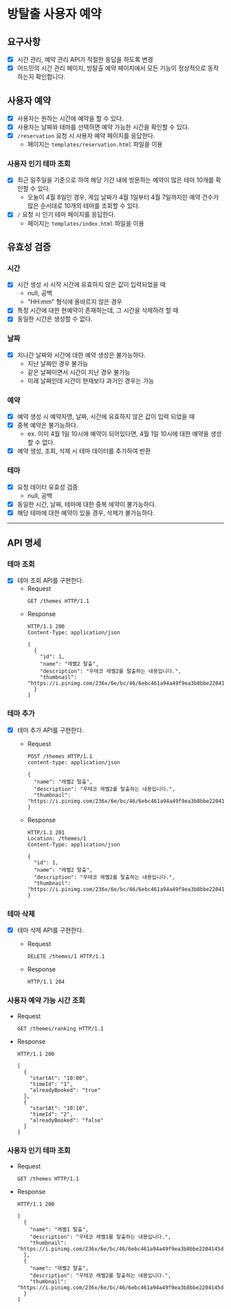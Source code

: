 # 방탈출 사용자 예약

## 요구사항

- [X] 시간 관리, 예약 관리 API가 적절한 응답을 하도록 변경
- [X] 어드민의 시간 관리 페이지, 방탈출 예약 페이지에서 모든 기능이 정상적으로 동작하는지 확인합니다.

## 사용자 예약
- [X] 사용자는 원하는 시간에 예약을 할 수 있다.
- [X] 사용자는 날짜와 테마를 선택하면 예약 가능한 시간을 확인할 수 있다.
- [X] `/reservation` 요청 시 사용자 예약 페이지를 응답한다.
  - 페이지는 `templates/reservation.html` 파일을 이용

### 사용자 인기 테마 조회
- [X] 최근 일주일을 기준으로 하여 해당 기간 내에 방문하는 예약이 많은 테마 10개를 확인할 수 있다.
  - 오늘이 4월 8일인 경우, 게임 날짜가 4월 1일부터 4월 7일까지인 예약 건수가 많은 순서대로 10개의 테마를 조회할 수 있다.
- [X] `/` 요청 시 인기 테마 페이지를 응답한다.
  - 페이지는 `templates/index.html` 파일을 이용

## 유효성 검증

### 시간

- [X] 시간 생성 시 시작 시간에 유효하지 않은 값이 입력되었을 때
  - null, 공백
  - "HH:mm" 형식에 올바르지 않은 경우
- [X] 특정 시간에 대한 현예약이 존재하는데, 그 시간을 삭제하려 할 때
- [X] 동일한 시간은 생성할 수 없다.

### 날짜

- [X] 지나간 날짜와 시간에 대한 예약 생성은 불가능하다.
  - 지난 날짜인 경우 불가능
  - 같은 날짜이면서 시간이 지난 경우 불가능
  - 미래 날짜인데 시간이 현재보다 과거인 경우는 가능

### 예약

- [X] 예약 생성 시 예약자명, 날짜, 시간에 유효하지 않은 값이 입력 되었을 때
- [X] 중복 예약은 불가능하다.
  - ex. 이미 4월 1일 10시에 예약이 되어있다면, 4월 1일 10시에 대한 예약을 생성할 수 없다.
- [X] 예약 생성, 조회, 삭제 시 테마 데이터를 추가하여 반환

### 테마

- [X] 요청 데이터 유효성 검증
  - null, 공백
- [X] 동일한 시간, 날짜, 테마에 대한 중복 에약이 불가능하다.
- [X] 해당 테마에 대한 예약이 있을 경우, 삭제가 불가능하다.

---

## API 명세

### 테마 조회

- [X] 테마 조회 API를 구현한다.
  - Request
    ```
    GET /themes HTTP/1.1
    ```
  - Response
    ```
    HTTP/1.1 200
    Content-Type: application/json
    
    [
      {
        "id": 1,
        "name": "레벨2 탈출",
        "description": "우테코 레벨2를 탈출하는 내용입니다.",
        "thumbnail": "https://i.pinimg.com/236x/6e/bc/46/6ebc461a94a49f9ea3b8bbe2204145d4.jpg"
      }
    ]
    ```

### 테마 추가

- [X] 테마 추가 API를 구현한다.
  - Request
    ```
    POST /themes HTTP/1.1
    content-type: application/json
    
    {
      "name": "레벨2 탈출",
      "description": "우테코 레벨2를 탈출하는 내용입니다.",
      "thumbnail": "https://i.pinimg.com/236x/6e/bc/46/6ebc461a94a49f9ea3b8bbe2204145d4.jpg"
    }
    ```

  - Response
    ```
    HTTP/1.1 201
    Location: /themes/1
    Content-Type: application/json
  
    {
      "id": 1,
      "name": "레벨2 탈출",
      "description": "우테코 레벨2를 탈출하는 내용입니다.",
      "thumbnail": "https://i.pinimg.com/236x/6e/bc/46/6ebc461a94a49f9ea3b8bbe2204145d4.jpg"
    }
    ```

### 테마 삭제

- [X] 테마 삭제 API를 구현한다.
  - Request
    ```
    DELETE /themes/1 HTTP/1.1
    ```

  - Response
    ```
    HTTP/1.1 204
    ```

### 사용자 예약 가능 시간 조회

  - Request
    ```
    GET /themes/ranking HTTP/1.1
    ```

  - Response
    ```
    HTTP/1.1 200
  
    [
      {
        "startAt": "10:00",
        "timeId": "1",
        "alreadyBooked": "true"
      },
      {
        "startAt": "10:10",
        "timeId": "2",
        "alreadyBooked": "false"
      }
    ]
    ```

### 사용자 인기 테마 조회

- Request
  ```
  GET /themes HTTP/1.1
  ```

- Response
  ```
  HTTP/1.1 200

  [
    {
      "name": "레벨1 탈출",
      "description": "우테코 레벨1를 탈출하는 내용입니다.",
      "thumbnail": "https://i.pinimg.com/236x/6e/bc/46/6ebc461a94a49f9ea3b8bbe2204145d4.jpg"
    },
    {
      "name": "레벨2 탈출",
      "description": "우테코 레벨2를 탈출하는 내용입니다.",
      "thumbnail": "https://i.pinimg.com/236x/6e/bc/46/6ebc461a94a49f9ea3b8bbe2204145d45.jpg"
    }
  ]
  ```
